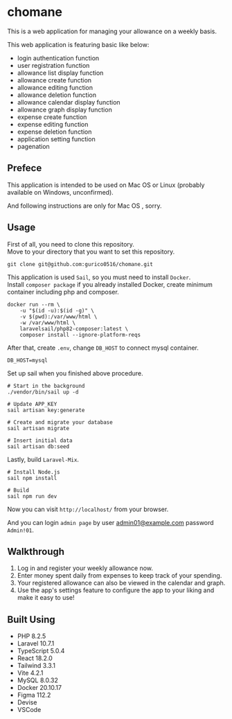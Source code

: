 # chomane

This is a web application for managing your allowance on a weekly basis.

This web application is featuring basic like below:

* login authentication function
* user registration function
* allowance list display function
* allowance create function
* allowance editing function
* allowance deletion function
* allowance calendar display function
* allowance graph display function
* expense create function
* expense editing function
* expense deletion function
* application setting function
* pagenation

## Prefece

This application is intended to be used on Mac OS  or Linux (probably available on Windows, unconfirmed).

And following instructions are only for Mac OS , sorry.

## Usage
First of all, you need to clone this repository.  
Move to your directory that you want to set this repository.
```
git clone git@github.com:gurico0516/chomane.git
```

This application is used `Sail`, so you must need to install `Docker`.  
Install `composer package` if you already installed Docker, create minimum container including php and composer.
```
docker run --rm \
    -u "$(id -u):$(id -g)" \
    -v $(pwd):/var/www/html \
    -w /var/www/html \
    laravelsail/php82-composer:latest \
    composer install --ignore-platform-reqs
```

After that, create `.env`, change `DB_HOST` to connect mysql container.
```
DB_HOST=mysql
```

Set up sail when you finished above procedure.
```
# Start in the background
./vendor/bin/sail up -d

# Update APP_KEY
sail artisan key:generate

# Create and migrate your database
sail artisan migrate

# Insert initial data
sail artisan db:seed
```

Lastly, build `Laravel-Mix`.
```
# Install Node.js
sail npm install

# Build
sail npm run dev
```

Now you can visit `http://localhost/` from your browser.  

And you can login `admin page` by user admin01@example.com password `Admin!01`.

## Walkthrough
1. Log in and register your weekly allowance now.
2. Enter money spent daily from expenses to keep track of your spending.
3. Your registered allowance can also be viewed in the calendar and graph.
4. Use the app's settings feature to configure the app to your liking and make it easy to use!

## Built Using
* PHP 8.2.5
* Laravel 10.7.1
* TypeScript 5.0.4
* React 18.2.0
* Tailwind 3.3.1
* Vite 4.2.1
* MySQL 8.0.32
* Docker 20.10.17
* Figma 112.2
* Devise
* VSCode
